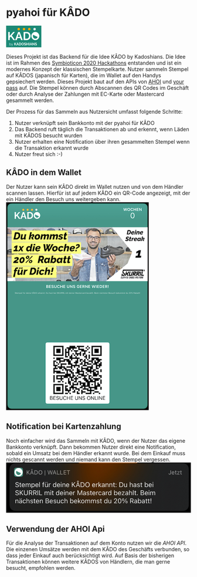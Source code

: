 # pyahoi für KÂDO
![Logo](images/logo.png "Logo")

Dieses Projekt ist das Backend für die Idee KÂDO by Kadoshians.
Die Idee ist im Rahmen des [Symbioticon 2020 Hackathons](https://symbioticon.de/ "Symbioticon 2020 Hackathons") entstanden und ist ein modernes Konzept der klassischen Stempelkarte.
Nutzer sammeln Stempel auf KÂDOS (japanisch für Karten), die im Wallet auf den Handys gepsiechert werden.
Dieses Projekt baut auf den APIs von [AHOI](https://www.starfinanz-ahoi.de/de/ "AHOI") und [your pass](https://yourpass.eu "your pass") auf.
Die Stempel können durch Abscannen des QR Codes im Geschäft oder durch Analyse der Zahlungen mit EC-Karte oder Mastercard gesammelt werden.

Der Prozess für das Sammeln aus Nutzersicht umfasst folgende Schritte:
1. Nutzer verknüpft sein Bankkonto mit der pyahoi für KÂDO
2. Das Backend ruft täglich die Transaktionen ab und erkennt, wenn Läden mit KÂDOS besucht wurden
3. Nutzer erhalten eine Notification über ihren gesammelten Stempel wenn die Transaktion erkannt wurde
4. Nutzer freut sich :-)

## KÂDO in dem Wallet
Der Nutzer kann sein KÂDO direkt im Wallet nutzen und von dem Händler scannen lassen.
Hierfür ist auf jedem KÂDO ein QR-Code angezeigt, mit der ein Händler den Besuch uns weitergeben kann.
![KÂDO](images/kado.png "KÂDO")

## Notification bei Kartenzahlung
Noch einfacher wird das Sammeln mit KÂDO, wenn der Nutzer das eigene Bankkonto verknüpft.
Dann bekommen Nutzer direkt eine Notification, sobald ein Umsatz bei dem Händler erkannt wurde.
Bei dem Einkauf muss nichts gescannt werden und niemand kann den Stempel vergessen.
![Notification](images/notification.png "Notification")

## Verwendung der AHOI Api
Für die Analyse der Transaktionen auf dem Konto nutzen wir die *AHOI API*.
Die einzenen Umsätze werden mit dem KÂDO des Geschäfts verbunden, so dass jeder Einkauf auch berücksichtigt wird.
Auf Basis der bisherigen Transaktionen können weitere KÂDOS von Händlern, die man gerne besucht, empfohlen werden.